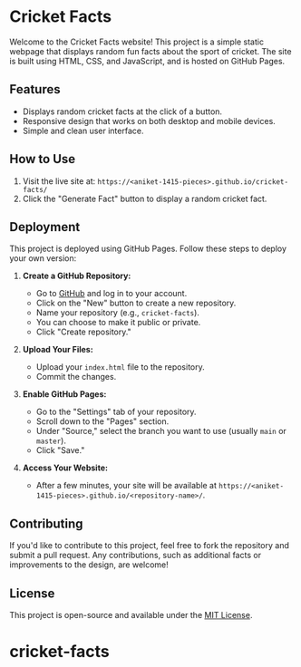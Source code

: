 # Cricket Facts

Welcome to the Cricket Facts website! This project is a simple static webpage that displays random fun facts about the sport of cricket. The site is built using HTML, CSS, and JavaScript, and is hosted on GitHub Pages.

## Features

- Displays random cricket facts at the click of a button.
- Responsive design that works on both desktop and mobile devices.
- Simple and clean user interface.

## How to Use

1. Visit the live site at: `https://<aniket-1415-pieces>.github.io/cricket-facts/`
2. Click the "Generate Fact" button to display a random cricket fact.

## Deployment

This project is deployed using GitHub Pages. Follow these steps to deploy your own version:

1. **Create a GitHub Repository:**
   - Go to [GitHub](https://github.com) and log in to your account.
   - Click on the "New" button to create a new repository.
   - Name your repository (e.g., `cricket-facts`).
   - You can choose to make it public or private.
   - Click "Create repository."

2. **Upload Your Files:**
   - Upload your `index.html` file to the repository.
   - Commit the changes.

3. **Enable GitHub Pages:**
   - Go to the "Settings" tab of your repository.
   - Scroll down to the "Pages" section.
   - Under "Source," select the branch you want to use (usually `main` or `master`).
   - Click "Save."

4. **Access Your Website:**
   - After a few minutes, your site will be available at `https://<aniket-1415-pieces>.github.io/<repository-name>/`.

## Contributing

If you'd like to contribute to this project, feel free to fork the repository and submit a pull request. Any contributions, such as additional facts or improvements to the design, are welcome!

## License

This project is open-source and available under the [MIT License](LICENSE).

# cricket-facts

